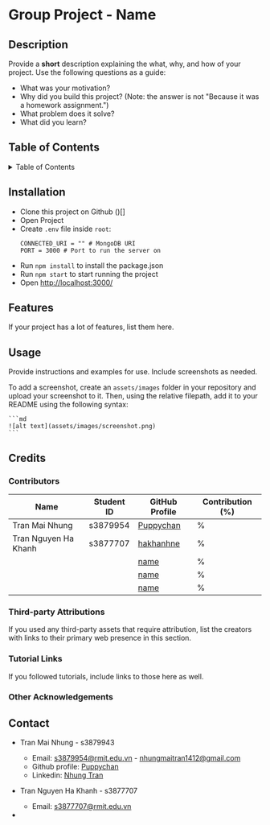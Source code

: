 # Group Project - Name

## Description

Provide a <b>short</b> description explaining the what, why, and how of your project. Use the following questions as a guide:

- What was your motivation?
- Why did you build this project? (Note: the answer is not "Because it was a homework assignment.")
- What problem does it solve?
- What did you learn?

## Table of Contents

<details>
    <summary>Table of Contents</summary>
  <ol>
    <li>
      <a href="#description">Description</a>
      <ul>
        <li><a href="#built-with">Built With</a></li>
      </ul>
    </li>
    <li>
      <a href="#installation">Installation</a>
      <ul>
        <li><a href="#prerequisites">Prerequisites</a></li>
        <li><a href="#installation">Installation</a></li>
      </ul>
    </li>
    <li><a href="#features">Features</a></li>
    <li><a href="#usage">Usage</a></li>
    <li>
      <a href="#credits">Credits</a>
      <ul>
        <li><a href="#contributors">Contributors</a></li>
        <li><a href="#third-party-attributions">Third-party Attributions</a></li>
        <li><a href="#tutorial-links">Tutorial Links</a></li>
        <li><a href="#other-acknowledgements">Other Acknowledgements</a></li>
      </ul>
    </li>
    <li><a href="#contact">Contact</a></li>
  </ol>
</details>

## Installation

- Clone this project on Github ()[]
- Open Project
- Create `.env` file inside `root`:
  ```
  CONNECTED_URI = "" # MongoDB URI
  PORT = 3000 # Port to run the server on
  ```
- Run `npm install` to install the package.json
- Run `npm start` to start running the project
- Open [http://localhost:3000/](http://localhost:3000/)

## Features

If your project has a lot of features, list them here.

## Usage

Provide instructions and examples for use. Include screenshots as needed.

To add a screenshot, create an `assets/images` folder in your repository and upload your screenshot to it. Then, using the relative filepath, add it to your README using the following syntax:

    ```md
    ![alt text](assets/images/screenshot.png)
    ```

## Credits

### Contributors

| Name                 | Student ID | GitHub Profile                            | Contribution (%) |
| -------------------- | ---------- | ----------------------------------------- | ---------------- |
| Tran Mai Nhung       | s3879954   | [Puppychan](https://github.com/Puppychan) | %                |
| Tran Nguyen Ha Khanh | s3877707   | [hakhanhne](https://github.com/hakhanhne) | %                |
|                      |            | [name](https://github.com/name)           | %                |
|                      |            | [name](https://github.com/name)           | %                |
|                      |            | [name](https://github.com/name)           | %                |

### Third-party Attributions

If you used any third-party assets that require attribution, list the creators with links to their primary web presence in this section.

### Tutorial Links

If you followed tutorials, include links to those here as well.

### Other Acknowledgements

## Contact

- Tran Mai Nhung - s3879943

  - Email: s3879954@rmit.edu.vn - nhungmaitran1412@gmail.com
  - Github profile: [Puppychan](https://github.com/Puppychan)
  - Linkedin: [Nhung Tran](https://www.linkedin.com/in/nhung-tran-528396210/)

- Tran Nguyen Ha Khanh - s3877707

  - Email: s3877707@rmit.edu.vn

-
